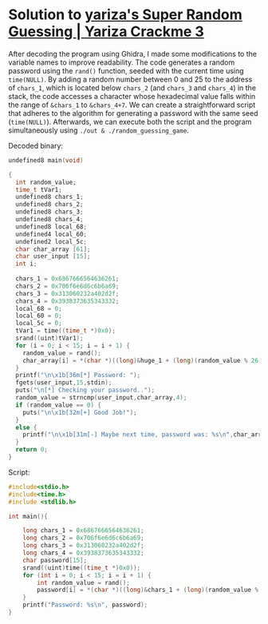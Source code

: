 # Solution to [yariza's Super Random Guessing | Yariza Crackme 3](https://crackmes.one/crackme/60da626933c5d410b88430b0)

After decoding the program using Ghidra, I made some modifications to the variable names to improve readability. The code generates a random password using the `rand()` function, seeded with the current time using `time(NULL)`. By adding a random number between 0 and 25 to the address of `chars_1`, which is located below `chars_2` (and `chars_3` and `chars_4`) in the stack, the code accesses a character whose hexadecimal value falls within the range of `&chars_1` to `&chars_4+7`. We can create a straightforward script that adheres to the algorithm for generating a password with the same seed (`time(NULL)`). Afterwards, we can execute both the script and the program simultaneously using `./out & ./random_guessing_game`.


Decoded binary:
```c
undefined8 main(void)

{
  int random_value;
  time_t tVar1;
  undefined8 chars_1;
  undefined8 chars_2;
  undefined8 chars_3;
  undefined8 chars_4;
  undefined8 local_68;
  undefined4 local_60;
  undefined2 local_5c;
  char char_array [61];
  char user_input [15];
  int i;
  
  chars_1 = 0x6867666564636261;
  chars_2 = 0x706f6e6d6c6b6a69;
  chars_3 = 0x313060232a402d2f;
  chars_4 = 0x3938373635343332;
  local_68 = 0;
  local_60 = 0;
  local_5c = 0;
  tVar1 = time((time_t *)0x0);
  srand((uint)tVar1);
  for (i = 0; i < 15; i = i + 1) {
    random_value = rand();
    char_array[i] = *(char *)((long)&huge_1 + (long)(random_value % 26));
  }
  printf("\n\x1b[36m[*] Password: ");
  fgets(user_input,15,stdin);
  puts("\n[*] Checking your password..");
  random_value = strncmp(user_input,char_array,4);
  if (random_value == 0) {
    puts("\n\x1b[32m[+] Good Job!");
  }
  else {
    printf("\n\x1b[31m[-] Maybe next time, password was: %s\n",char_array);
  }
  return 0;
}
```

Script:
```c
#include<stdio.h>
#include<time.h>
#include <stdlib.h> 

int main(){

    long chars_1 = 0x6867666564636261;
    long chars_2 = 0x706f6e6d6c6b6a69;
    long chars_3 = 0x313060232a402d2f;
    long chars_4 = 0x3938373635343332;
    char password[15];
    srand((uint)time((time_t *)0x0));
    for (int i = 0; i < 15; i = i + 1) {
        int random_value = rand();
        password[i] = *(char *)((long)&chars_1 + (long)(random_value % 26));
    }
    printf("Password: %s\n", password);
}
```